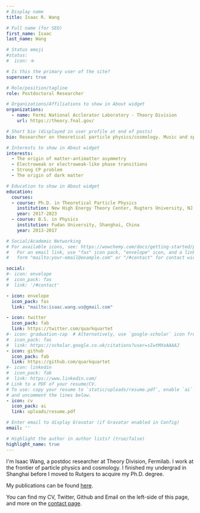```yaml
---
# Display name
title: Isaac R. Wang

# Full name (for SEO)
first_name: Isaac
last_name: Wang

# Status emoji
#status:
#  icon: ☕️

# Is this the primary user of the site?
superuser: true

# Role/position/tagline
role: Postdoctoral Researcher

# Organizations/Affiliations to show in About widget
organizations:
  - name: Fermi National Acclerator Laboratory - Theory Division
    url: https://theory.fnal.gov/

# Short bio (displayed in user profile at end of posts)
bio: Researcher on theoretical particle physics/cosmology. Music and sports lover. Neo-liberalism.

# Interests to show in About widget
interests:
  - The origin of matter-antimatter asymmetry
  - Electroweak or electroweak-like phase transitions
  - Strong CP problem
  - The origin of dark matter

# Education to show in About widget
education:
  courses:
  - course: Ph.D. in Theoretical Particle Physics
    institution: New High Energy Theory Center, Rugters University, NJ, USA
    year: 2017-2023
  - course: B.S. in Physics
    institution: Fudan University, Shanghai, China
    year: 2013-2017

# Social/Academic Networking
# For available icons, see: https://wowchemy.com/docs/getting-started/page-builder/#icons
#   For an email link, use "fas" icon pack, "envelope" icon, and a link in the
#   form "mailto:your-email@example.com" or "/#contact" for contact widget.

social:
#- icon: envelope
#  icon_pack: fas 
#  link: '/#contact'

- icon: envelope
  icon_pack: fas
  link: "mailto:isaac.wang.us@gmail.com"

- icon: twitter
  icon_pack: fab
  link: https://twitter.com/quarkquartet
#- icon: graduation-cap  # Alternatively, use `google-scholar` icon from `ai` icon pack
#  icon_pack: fas
#  link: https://scholar.google.co.uk/citations?user=sIwtMXoAAAAJ
- icon: github
  icon_pack: fab
  link: https://github.com/quarkquartet
#- icon: linkedin
#  icon_pack: fab
#  link: https://www.linkedin.com/
# Link to a PDF of your resume/CV.
# To use: copy your resume to `static/uploads/resume.pdf`, enable `ai` icons in `params.toml`,
# and uncomment the lines below.
- icon: cv
  icon_pack: ai
  link: uploads/resume.pdf

# Enter email to display Gravatar (if Gravatar enabled in Config)
email: ''

# Highlight the author in author lists? (true/false)
highlight_name: true
---
```


I'm Isaac Wang, a postdoc researcher at Theory Division, Fermilab. I work at the frontier of particle physics and cosmology. I finished my undergrad in Shanghai before I moved to Rutgers to acquire my Ph.D. degree.

My publications can be found [here](https://inspirehep.net/authors/1852425?ui-citation-summary=true).

You can find my CV, Twitter, Github and Email on the left-side of this page, and more on the [contact page](../../contact/).
